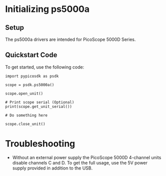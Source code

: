 # Initializing ps5000a
<!-- Copyright (C) 2025-2025 Pico Technology Ltd. See LICENSE file for terms. -->

## Setup
The ps5000a drivers are intended for PicoScope 5000D Series.

## Quickstart Code
To get started, use the following code:
```
import pypicosdk as psdk

scope = psdk.ps5000a()

scope.open_unit()

# Print scope serial (Optional)
print(scope.get_unit_serial())

# Do something here

scope.close_unit()
```

# Troubleshooting
 - Without an external power supply the PicoScope 5000D 4-channel units disable channels C and D.
   To get the full usage, use the 5V power supply provided in addition to the USB.
